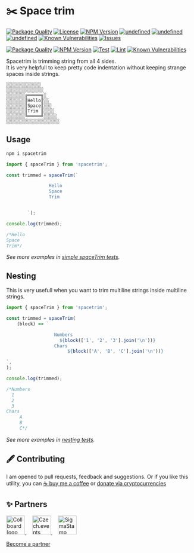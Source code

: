 # ✂️ Space trim

<!--Badges-->

 [![Package Quality](https://packagequality.com/shield/spacetrim.svg)](https://packagequality.com/#?package=spacetrim)
 [![License](https://img.shields.io/github/license/hejny/spacetrim.svg?style=flat)](https://raw.githubusercontent.com/hejny/spacetrim/master/LICENSE)
 [![NPM Version](https://badge.fury.io/js/@hejny%2Fspacetrim.svg)](https://www.npmjs.com/package/@hejny/spacetrim)
 [![undefined](https://github.com/hejny/spacetrim/actions/workflows/lint.yml/badge.svg)](https://github.com/hejny/spacetrim/actions/workflows/lint.yml.yml)
 [![undefined](https://github.com/hejny/spacetrim/actions/workflows/publish.yml/badge.svg)](https://github.com/hejny/spacetrim/actions/workflows/publish.yml.yml)
 [![undefined](https://github.com/hejny/spacetrim/actions/workflows/test.yml/badge.svg)](https://github.com/hejny/spacetrim/actions/workflows/test.yml.yml)
 [![Known Vulnerabilities](https://snyk.io/test/github/hejny/spacetrim/badge.svg)](https://snyk.io/test/github/hejny/spacetrim)
 [![Issues](https://img.shields.io/github/issues/hejny/spacetrim.svg?style=flat)](https://github.com/hejny/spacetrim/issues)

<!--/Badges-->

[![Package Quality](https://packagequality.com/shield/spacetrim.svg)](https://packagequality.com/#?package=spacetrim)
[![NPM Version](https://badge.fury.io/js/spacetrim.svg)](https://www.npmjs.com/package/spacetrim)
[![Test](https://github.com/hejny/spacetrim/actions/workflows/test.yml/badge.svg)](https://github.com/hejny/spacetrim/actions/workflows/test.yml)
[![Lint](https://github.com/hejny/spacetrim/actions/workflows/lint.yml/badge.svg)](https://github.com/hejny/spacetrim/actions/workflows/lint.yml)
[![Known Vulnerabilities](https://snyk.io/test/github/hejny/spacetrim/badge.svg)](https://snyk.io/test/github/hejny/spacetrim)

Spacetrim is trimming string from all 4 sides.<br/>
It is very helpfull to keep pretty code indentation without keeping strange spaces inside strings.

```
░░░░░░░░░░░░░
░░░░░░░░░░░░░░
░░░░░░░╔═════╗░
░░░░░░░║Hello║░░
░░░░░░░║Space║░░░
░░░░░░░║Trim ║░░░░
░░░░░░░╚═════╝░░░░░
░░░░░░░░░░░░░░░░░░░░
```

## Usage

```bash
npm i spacetrim
```

```typescript
import { spaceTrim } from 'spacetrim';

const trimmed = spaceTrim(`

                Hello
                Space
                Trim


        `);

console.log(trimmed);

/*Hello
Space
Trim*/
```

_See more examples in [simple spaceTrim tests](./src/spaceTrim.test.ts)._

## Nesting

This is very usefull when you want to trim multiline strings inside multiline strings.

```typescript
import { spaceTrim } from 'spacetrim';

const trimmed = spaceTrim(
    (block) => `

                  Numbers
                    ${block(['1', '2', '3'].join('\n'))}
                  Chars
                       ${block(['A', 'B', 'C'].join('\n'))}

`,
);

console.log(trimmed);

/*Numbers
  1
  2
  3
Chars
     A
     B
     C*/
```

_See more examples in [nesting tests](./src/nesting.test.ts)._


## 🖋️ Contributing

I am opened to pull requests, feedback and suggestions. Or if you like this utility, you can [☕ buy me a coffee](https://www.buymeacoffee.com/hejny) or [donate via cryptocurrencies](https://github.com/hejny/hejny/blob/main/documents/crypto.md)


## ✨ Partners


<a href="https://Collboard.com/">
    <img src="https://collboard.fra1.cdn.digitaloceanspaces.com/assets/18.12.1/logo-small.png" alt="Collboard logo" width="50"  />
</a>
&nbsp;&nbsp;&nbsp;
<a href="https://czech.events/">
    <img src="https://czech.events/design/logos/czech.events.transparent-logo.png" alt="Czech.events logo" width="50" />
</a>
&nbsp;&nbsp;&nbsp;
<a href="https://sigmastamp.ml/">
    <img src="https://www.sigmastamp.ml/sigmastamp-logo.white.svg" alt="SigmaStamp logo" width="50"/>
</a>


[Become a partner](https://www.pavolhejny.com/contact/)
